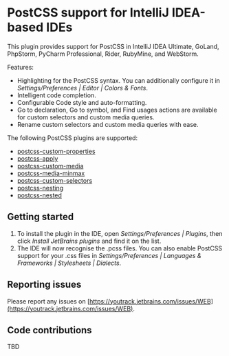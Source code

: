 # PostCSS support for IntelliJ IDEA-based IDEs

This plugin provides support for PostCSS in IntelliJ IDEA Ultimate, GoLand, PhpStorm, PyCharm Professional, Rider, RubyMine, and WebStorm.

Features:
- Highlighting for the PostCSS syntax. You can additionally configure it in *Settings/Preferences | Editor | Colors & Fonts*.
- Intelligent code completion.
- Configurable Code style and auto-formatting.
- Go to declaration, Go to symbol, and Find usages actions are available for custom selectors and custom media queries.
- Rename custom selectors and custom media queries with ease.

The following PostCSS plugins are supported:

- [postcss-custom-properties](https://github.com/postcss/postcss-custom-properties)
- [postcss-apply](https://github.com/pascalduez/postcss-apply)
- [postcss-custom-media](https://github.com/postcss/postcss-custom-media)
- [postcss-media-minmax](https://github.com/postcss/postcss-media-minmax)
- [postcss-custom-selectors](https://github.com/postcss/postcss-custom-selectors)
- [postcss-nesting](https://github.com/jonathantneal/postcss-nesting)
- [postcss-nested](https://github.com/postcss/postcss-nested) 

## Getting started

1. To install the plugin in the IDE, open *Settings/Preferences | Plugins*, then click *Install JetBrains plugins* and find it on the list.
2. The IDE will now recognise the .pcss files. You can also enable PostCSS support for your .css files in *Settings/Preferences | Languages & Frameworks | Stylesheets | Dialects*.

## Reporting issues
Please report any issues on [https://youtrack.jetbrains.com/issues/WEB](https://youtrack.jetbrains.com/issues/WEB).

## Code contributions
TBD
